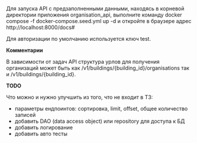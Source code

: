Для запуска API с предзаполненными данными, находясь в корневой директории приложения organisation_api,
выполните команду docker compose -f docker-compose.seed.yml up -d и откройте в браузере адрес http://localhost:8000/docs#

Для авторизации по умолчанию используется ключ test.

**Комментарии**

В зависимости от задач API структура урлов для получения организаций может быть 
как /v1/buildings/{building_id}/organisations так и /v1/buildings/{building_id}.

**TODO**

Что можно и нужно улучшить из того, что не входит в ТЗ:
- параметры ендпоинтов: сортировка, limit, offset, общее количество записей
- добавить DAO (data access object) или repository для доступа к БД
- добавить логирование
- добавить авто тесты
